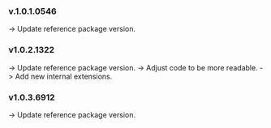 ### **v.1.0.1.0546** 
-> Update reference package version.

### **v1.0.2.1322** 
-> Update reference package version.
-> Adjust code to be more readable.
-> Add new internal extensions.

### **v1.0.3.6912** 
-> Update reference package version.